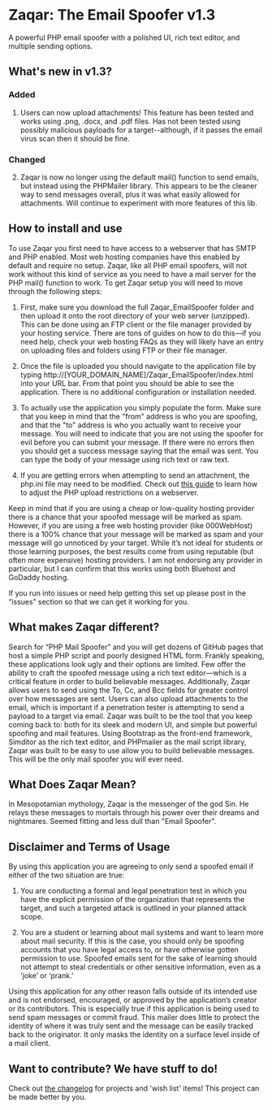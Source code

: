 # Zaqar: The Email Spoofer v1.3
A powerful PHP email spoofer with a polished UI, rich text editor, and multiple sending options.

## What's new in v1.3?
### Added
1. Users can now upload attachments! This feature has been tested and works using .png, .docx, and .pdf files. Has not been tested using possibly malicious payloads for a target--although, if it passes the email virus scan then it should be fine.
### Changed
2. Zaqar is now no longer using the default mail() function to send emails, but instead using the PHPMailer library. This appears to be the cleaner way to send messages overall, plus it was what easily allowed for attachments. Will continue to experiment with more features of this lib.   

## How to install and use
To use Zaqar you first need to have access to a webserver that has SMTP and PHP enabled. Most web hosting companies have this enabled by default and require no setup.  Zaqar, like all PHP email spoofers, will not work without this kind of service as you need to have a mail server for the PHP mail() function to work. To get Zaqar setup you will need to move through the following steps:

1. First, make sure you download the full Zaqar_EmailSpoofer folder and then upload it onto the root directory of your web server (unzipped). This can be done using an FTP client or the file manager provided by your hosting service. There are tons of guides on how to do this—if you need help, check your web hosting FAQs as they will likely have an entry on uploading files and folders using FTP or their file manager.

2. Once the file is uploaded you should navigate to the application file by typing http://[YOUR_DOMAIN_NAME]/Zaqar_EmailSpoofer/index.html into your URL bar. From that point you should be able to see the application. There is no additional configuration or installation needed.

3. To actually use the application you simply populate the form. Make sure that you keep in mind that the "from" address is who you are spoofing, and that the "to" address is who you actually want to receive your message. You will need to indicate that you are not using the spoofer for evil before you can submit your message. If there were no errors then you should get a success message saying that the email was sent. You can type the body of your message using rich text or raw text.

4. If you are getting errors when attempting to send an attachment, the php.ini file may need to be modified. Check out [this guide](https://mediatemple.net/community/products/dv/204404784/how-do-i-increase-the-php-upload-limits) to learn how to adjust the PHP upload restrictions on a webserver. 

Keep in mind that if you are using a cheap or low-quality hosting provider there is a chance that your spoofed message will be marked as spam. However, if you are using a free web hosting provider (like 000WebHost) there is a 100% chance that your message will be marked as spam and your message will go unnoticed by your target. While it’s not ideal for students or those learning purposes, the best results come from using reputable (but often more expensive) hosting providers. I am not endorsing any provider in particular, but I can confirm that this works using both Bluehost and GoDaddy hosting.  

If you run into issues or need help getting this set up please post in the “issues” section so that we can get it working for you.  

## What makes Zaqar different?
Search for “PHP Mail Spoofer” and you will get dozens of GitHub pages that host a simple PHP script and poorly designed HTML form. Frankly speaking, these applications look ugly and their options are limited. Few offer the ability to craft the spoofed message using a rich text editor—which is a critical feature in order to build believable messages. Additionally, Zaqar allows users to send using the To, Cc, and Bcc fields for greater control over how messages are sent. Users can also upload attachments to the email, which is important if a penetration tester is attempting to send a payload to a target via email. Zaqar was built to be the tool that you keep coming back to: both for its sleek and modern UI, and simple but powerful spoofing and mail features.  Using Bootstrap as the front-end framework, Simditor as the rich text editor, and PHPmailer as the mail script library, Zaqar was built to be easy to use allow you to build believable messages. This will be the only mail spoofer you will ever need. 

## What Does Zaqar Mean?
In Mesopotamian mythology, Zaqar is the messenger of the god Sin. He relays these messages to mortals through his power over their dreams and nightmares. Seemed fitting and less dull than "Email Spoofer".

## Disclaimer and Terms of Usage
By using this application you are agreeing to only send a spoofed email if either of the two situation are true:

1) You are conducting a formal and legal penetration test in which you have the explicit permission of the organization that represents the target, and such a targeted attack is outlined in your planned attack scope.

2) You are a student or learning about mail systems and want to learn more about mail security. If this is the case, you should only be spoofing accounts that you have legal access to, or have otherwise gotten permission to use. Spoofed emails sent for the sake of learning should not attempt to steal credentials or other sensitive information, even as a ‘joke’ or ‘prank.’

Using this application for any other reason falls outside of its intended use and is not endorsed, encouraged, or approved by the application’s creator or its contributors. This is especially true if this application is being used to send spam messages or commit fraud. This mailer does little to protect the identity of where it was truly sent and the message can be easily tracked back to the originator.  It only masks the identity on a surface level inside of a mail client.

## Want to contribute? We have stuff to do!
Check out [the changelog](https://github.com/TobinShields/Zaqar_EmailSpoofer/blob/master/changelog.md) for projects and 'wish list' items! This project can be made better by you.
